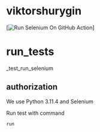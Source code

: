 # viktorshurygin

[![Run Selenium On GitHub Action]((https://github.com/Vskliff/viktorshurygin/blob/main/.github/workflows/selenium_action.yml))]


# run_tests
_test_run_selenium


## authorization

We use Python 3.11.4 and Selenium 

Run test with command 

```python
run

```

